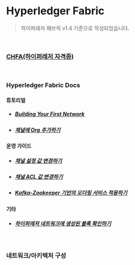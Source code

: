 # Hyperledger Fabric
> 하이퍼레저 패브릭 v1.4 기준으로 작성되었습니다.

<br/>

### [CHFA(하이퍼레저 자격증)](/contents/chfa/chfa.md)

<br/>

### Hyperledger Fabric Docs
#### 튜토리얼
- ##### [Building Your First Network](/contents/tutorials/build_your_first_network.md)
- ##### [채널에 Org 추가하기](/contents/tutorials/add_org_to_channel.md)

#### 운영 가이드
- ##### [채널 설정 값 변경하기](/contents/op_guides/update_channel_configuration.md)
- ##### [채널 ACL 값 변경하기](/contents/op_guides/update_acl.md)
- ##### [Kafka-Zookeeper 기반의 오더링 서비스 적용하기](/contents/op_guides/kafka_service.md)

#### 기타
- ##### [하이퍼레저 네트워크에 생성된 블록 확인하기](/contents/etc/block_physical_path.md)


<br/>

### 네트워크/아키텍처 구성

